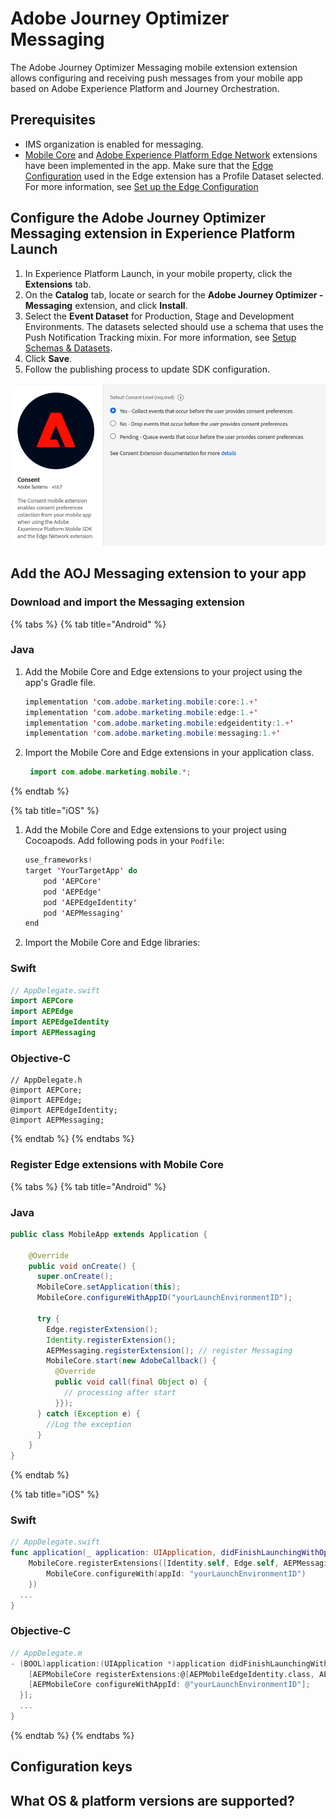 # Adobe Journey Optimizer Messaging

The Adobe Journey Optimizer Messaging mobile extension extension allows configuring and receiving push messages from your mobile app based on Adobe Experience Platform and Journey Orchestration.

## Prerequisites

* IMS organization is enabled for messaging.
* [Mobile Core](../mobile-core/README.md) and [Adobe Experience Platform Edge Network](../adobe-edge/README.md) extensions have been implemented in the app. 
Make sure that the [Edge Configuration](../adobe-edge/README.md#edge-configuration) used in the Edge extension has a Profile Dataset selected. For more information, see [Set up the Edge Configuration](../../getting-started/edge-configuration.md)

## Configure the Adobe Journey Optimizer Messaging extension in Experience Platform Launch

1. In Experience Platform Launch, in your mobile property, click the **Extensions** tab.
2. On the **Catalog** tab, locate or search for the **Adobe Journey Optimizer - Messaging** extension, and click **Install**.
3. Select the **Event Dataset** for Production, Stage and Development Environments. The datasets selected should use a schema that uses the Push Notification Tracking mixin. For more information, see [Setup Schemas & Datasets](../../getting-started/configure-schema-and-dataset.md).
4. Click **Save**.
5. Follow the publishing process to update SDK configuration.

![AEP Messaging extension configuration](../../.gitbook/assets/mobile-edge-consent-launch-configuration.png)

## Add the AOJ Messaging extension to your app

### Download and import the Messaging extension

{% tabs %}
{% tab title="Android" %}

### Java

1. Add the Mobile Core and Edge extensions to your project using the app's Gradle file.

   ```java
   implementation 'com.adobe.marketing.mobile:core:1.+'
   implementation 'com.adobe.marketing.mobile:edge:1.+'
   implementation 'com.adobe.marketing.mobile:edgeidentity:1.+'
   implementation 'com.adobe.marketing.mobile:messaging:1.+'
   ```
   
2. Import the Mobile Core and Edge extensions in your application class.

   ```java
    import com.adobe.marketing.mobile.*;
   ```


{% endtab %}

{% tab title="iOS" %}

1. Add the Mobile Core and Edge extensions to your project using Cocoapods. Add following pods in your `Podfile`:

   ```swift
   use_frameworks!
   target 'YourTargetApp' do
       pod 'AEPCore'
       pod 'AEPEdge'
       pod 'AEPEdgeIdentity'
       pod 'AEPMessaging'
   end
   ```
   
2. Import the Mobile Core and Edge libraries:

### Swift

```swift
// AppDelegate.swift
import AEPCore
import AEPEdge
import AEPEdgeIdentity
import AEPMessaging
```

### Objective-C

```text
// AppDelegate.h
@import AEPCore;
@import AEPEdge;
@import AEPEdgeIdentity;
@import AEPMessaging;
```

{% endtab %}
{% endtabs %}

### Register Edge extensions with Mobile Core

{% tabs %}
{% tab title="Android" %}

### Java

```java
public class MobileApp extends Application {

    @Override
    public void onCreate() {
      super.onCreate();
      MobileCore.setApplication(this);
      MobileCore.configureWithAppID("yourLaunchEnvironmentID");

      try {
        Edge.registerExtension();
        Identity.registerExtension();
        AEPMessaging.registerExtension(); // register Messaging
        MobileCore.start(new AdobeCallback() {
          @Override
          public void call(final Object o) {
            // processing after start
          }});
      } catch (Exception e) {
        //Log the exception
      }
    }
}
```

{% endtab %}

{% tab title="iOS" %}

### Swift

```swift
// AppDelegate.swift
func application(_ application: UIApplication, didFinishLaunchingWithOptions launchOptions: [UIApplication.LaunchOptionsKey: Any]?) -> Bool {
    MobileCore.registerExtensions([Identity.self, Edge.self, AEPMessaging.self], {
    	MobileCore.configureWith(appId: "yourLaunchEnvironmentID")
    })
  ...
}
```

### Objective-C

```objective-c
// AppDelegate.m
- (BOOL)application:(UIApplication *)application didFinishLaunchingWithOptions:(NSDictionary *)launchOptions {
    [AEPMobileCore registerExtensions:@[AEPMobileEdgeIdentity.class, AEPMobileEdge.class, AEPMessaging.class] completion:^{
    [AEPMobileCore configureWithAppId: @"yourLaunchEnvironmentID"];
  }];
  ...
}
```

{% endtab %}
{% endtabs %}

## Configuration keys


## What OS & platform versions are supported?


